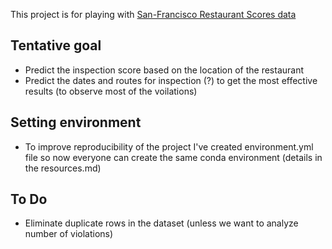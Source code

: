 This project is for playing with [San-Francisco Restaurant Scores data](https://data.sfgov.org/Health-and-Social-Services/Restaurant-Scores-LIVES-Standard/pyih-qa8i?row_index=0)

## Tentative goal
  - Predict the inspection score based on the location of the restaurant
  - Predict the dates and routes for inspection (?) to get the most effective results (to observe most of the voilations)

## Setting environment
- To improve reproducibility of the project I've created environment.yml file so now everyone can create the same conda environment (details in the resources.md)

## To Do
- Eliminate duplicate rows in the dataset (unless we want to analyze number of violations)
